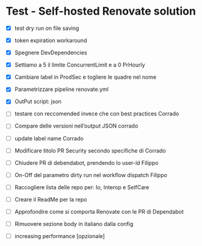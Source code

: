 # Test - Self-hosted Renovate solution


- [x] test dry run on file saving 
- [x] token expiration workaround 
- [x] Spegnere DevDependencies
- [x] Settiamo a 5 il limite ConcurrentLimit e a 0 PrHourly
- [x] Cambiare label in ProdSec e togliere le quadre nel nome
- [x] Parametrizzare pipeline renovate.yml
- [x] OutPut script: json


- [ ] testare con reccomended invece che con best practices Corrado
- [ ] Compare delle versioni nell’output JSON corrado
- [ ] update label name Corrado
- [ ] Modificare titolo PR Security secondo specifiche di Corrado

- [ ] Chiudere PR di debendabot, prendendo lo user-id Filippo
- [ ] On-Off del parametro dirty run nel workflow dispatch Filippo





- [ ] Raccogliere lista delle repo per: Io, Interop e SelfCare
- [ ] Creare il ReadMe per la repo
- [ ] Approfondire come si comporta Renovate con le PR di Dependabot
- [ ] Rimuovere sezione body in italiano dalla config
- [ ] increasing performance [opzionale]
